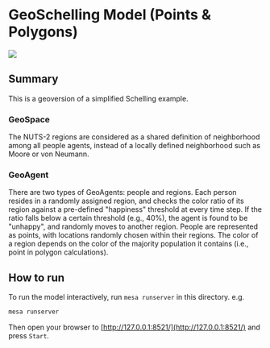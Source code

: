 # GeoSchelling Model (Points & Polygons)

[![](https://img.youtube.com/vi/iLMU6jfmir8/0.jpg)](https://www.youtube.com/watch?v=iLMU6jfmir8)

## Summary

This is a geoversion of a simplified Schelling example.

### GeoSpace

The NUTS-2 regions are considered as a shared definition of neighborhood among all people agents, instead of a locally defined neighborhood such as Moore or von Neumann.

### GeoAgent

There are two types of GeoAgents: people and regions. Each person resides in a randomly assigned region, and checks the color ratio of its region against a pre-defined "happiness" threshold at every time step. If the ratio falls below a certain threshold (e.g., 40%), the agent is found to be "unhappy", and randomly moves to another region. People are represented as points, with locations randomly chosen within their regions. The color of a region depends on the color of the majority population it contains (i.e., point in polygon calculations).

## How to run

To run the model interactively, run `mesa runserver` in this directory. e.g.

```bash
mesa runserver
```

Then open your browser to [http://127.0.0.1:8521/](http://127.0.0.1:8521/) and press `Start`.
